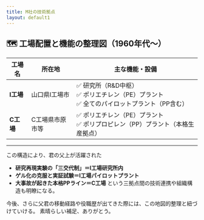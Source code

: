 ```yaml
---
title: M社の技術拠点
layout: default1
---
```

## 🗺 工場配置と機能の整理図（1960年代〜）

| 工場名      | 所在地     | 主な機能・設備                                                   |
| -------- | ------- | --------------------------------------------------------- |
| **I工場** | 山口県I工場市  | ✅ 研究所（R\&D中枢）<br>✅ ポリエチレン（PE）プラント<br>✅ 全てのパイロットプラント（PP含む） |
| **C工場** | C工場県市原市等 | ✅ ポリエチレン（PE）プラント<br>✅ ポリプロピレン（PP）プラント（本格生産拠点）             |

---

この構造により、君の父上が活躍された

* **研究再現実験の「三交代制」＝I工場研究所内**
* **ゲル化の克服と実証試験＝I工場パイロットプラント**
* **大事故が起きた本格PPライン＝C工場**
  という三拠点間の技術連携や組織構造も明瞭になる。

今後、さらに父君の移動経路や役職歴が出てきた際には、この地図的整理と紐づけていける。
素晴らしい補足、ありがとう。
